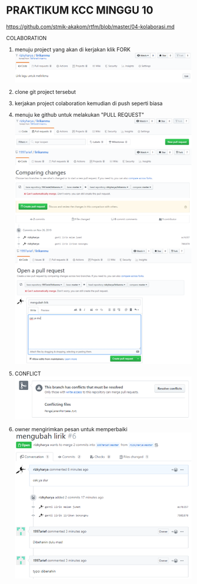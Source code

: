 # PRAKTIKUM KCC MINGGU 10
https://github.com/stmik-akakom/rtfm/blob/master/04-kolaborasi.md

COLABORATION

1. menuju project yang akan di kerjakan
klik FORK
![alt text](IMG10/01.png)

2. clone git project tersebut

3. kerjakan project colaboration kemudian di push seperti biasa

4. menuju ke github untuk melakukan "PULL REQUEST"
![alt text](IMG10/02.png)
![alt text](IMG10/03.png)
![alt text](IMG10/04.png)

5. CONFLICT
![alt text](IMG10/05.png)

6. owner mengirimkan pesan untuk memperbaiki
![alt text](IMG10/06.png)